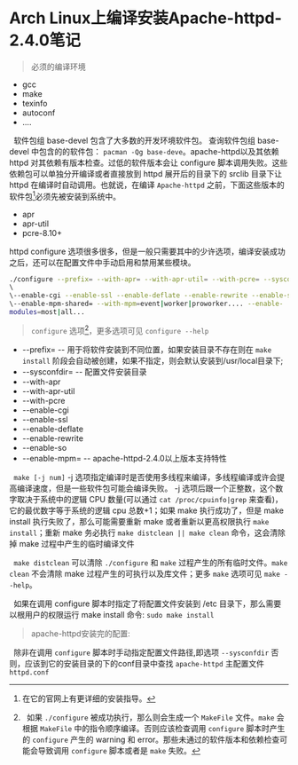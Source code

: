 # Arch Linux上编译安装Apache-httpd-2.4.0笔记  

> 必须的编译环境  

+ gcc  
+ make  
+ texinfo  
+ autoconf  
+ ....  

&nbsp;&nbsp;软件包组 base-devel 包含了大多数的开发环境软件包。 查询软件包组 base-devel 中包含的的软件包：  `pacman -Qg base-deve`。apache-httpd以及其依赖  httpd 对其依赖有版本检查。过低的软件版本会让 configure 脚本调用失败。这些依赖包可以单独分开编译或者直接放到 httpd 展开后的目录下的 srclib 目录下让 httpd 在编译时自动调用。也就说，在编译 `Apache-httpd` 之前，下面这些版本的软件包[^httpd]必须先被安装到系统中。

[^httpd]:  在它的官网上有更详细的安装指导。

+ apr  
+ apr-util  
+ pcre-8.10+

httpd configure 选项很多很多，但是一般只需要其中的少许选项，编译安装成功之后，还可以在配置文件中手动启用和禁用某些模块。  

```Bash
./configure --prefix= --with-apr= --with-apr-util= --with-pcre= --sysconfdir=
\  
\--enable-cgi --enable-ssl --enable-deflate --enable-rewrite --enable-so \  
\--enable-mpm-shared= --with-mpm=event|worker|proworker.... --enable-
modules=most|all...
```
  
> `configure` 选项[^config]，更多选项可见 `configure --help`

+ \--prefix= -- 用于将软件安装到不同位置，如果安装目录不存在则在 `make install` 阶段会自动被创建，如果不指定，则会默认安装到/usr/local目录下;  
+ \--sysconfdir= -- 配置文件安装目录
+ \--with-apr  
+ \--with-apr-util  
+ \--with-pcre  
+ \--enable-cgi  
+ \--enable-ssl  
+ \--enable-deflate  
+ \--enable-rewrite  
+ \--enable-so  
+ \--enable-mpm= -- apache-httpd-2.4.0以上版本支持特性

[^config]: &nbsp;&nbsp;如果 `./configure` 被成功执行，那么则会生成一个 `MakeFile` 文件。`make` 会根据 `MakeFile` 中的指令顺序编译。否则应该检查调用 `configure` 脚本时产生的 `configure` 产生的 warning 和 error。那些未通过的软件版本和依赖检查可能会导致调用 `configure` 脚本或者是 `make` 失败。
  
&nbsp;&nbsp;`make [-j num]` -j 选项指定编译时是否使用多线程来编译，多线程编译或许会提高编译速度，但是一些软件包可能会编译失败。  -j 选项后跟一个正整数，这个数字取决于系统中的逻辑 CPU 数量(可以通过 `cat /proc/cpuinfo|grep` 来查看)，它的最优数字等于系统的逻辑 cpu 总数+1；如果 make 执行成功了，但是 make install 执行失败了，那么可能需要重新 make 或者重新以更高权限执行 `make install`；重新 make 务必执行 `make distclean || make clean` 命令，这会清除掉 make 过程中产生的临时编译文件  

&nbsp;&nbsp;`make distclean` 可以清除 `./configure` 和 `make` 过程产生的所有临时文件。`make clean` 不会清除 make 过程产生的可执行以及库文件；更多 `make` 选项可见 `make --help`。

&nbsp;&nbsp;如果在调用 configure 脚本时指定了将配置文件安装到 /etc 目录下，那么需要以根用户的权限运行 make install 命令:  `sudo make install`

> apache-httpd安装完的配置:  

&nbsp;&nbsp;除非在调用 `configure` 脚本时手动指定配置文件路径,即选项 `--sysconfdir`  否则，应该到它的安装目录的下的conf目录中查找 `apache-httpd` 主配置文件 `httpd.conf`
  